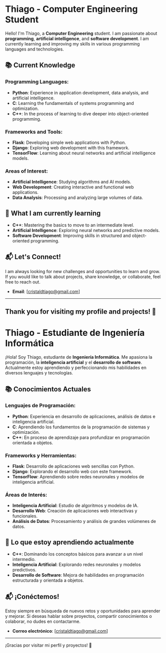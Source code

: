 # Thiago - Computer Engineering Student

Hello! I'm Thiago, a **Computer Engineering** student. I am passionate about **programming**, **artificial intelligence**, and **software development**. I am currently learning and improving my skills in various programming languages and technologies.

## 📚 Current Knowledge
### Programming Languages:
- **Python**: Experience in application development, data analysis, and artificial intelligence.
- **C**: Learning the fundamentals of systems programming and optimization.
- **C++**: In the process of learning to dive deeper into object-oriented programming.

### Frameworks and Tools:
- **Flask**: Developing simple web applications with Python.
- **Django**: Exploring web development with this framework.
- **TensorFlow**: Learning about neural networks and artificial intelligence models.

### Areas of Interest:
- **Artificial Intelligence**: Studying algorithms and AI models.
- **Web Development**: Creating interactive and functional web applications.
- **Data Analysis**: Processing and analyzing large volumes of data.

## 🚀 What I am currently learning
- **C++**: Mastering the basics to move to an intermediate level.
- **Artificial Intelligence**: Exploring neural networks and predictive models.
- **Software Development**: Improving skills in structured and object-oriented programming.

## 📬 Let's Connect!
I am always looking for new challenges and opportunities to learn and grow. If you would like to talk about projects, share knowledge, or collaborate, feel free to reach out.

- **Email**: [cristaldtiago@gmail.com]

---

Thank you for visiting my profile and projects! 🚀
---
# Thiago - Estudiante de Ingeniería Informática

¡Hola! Soy Thiago, estudiante de **Ingeniería Informática**. Me apasiona la programación, la **inteligencia artificial** y el **desarrollo de software**. Actualmente estoy aprendiendo y perfeccionando mis habilidades en diversos lenguajes y tecnologías.

## 📚 Conocimientos Actuales
### Lenguajes de Programación:
- **Python**: Experiencia en desarrollo de aplicaciones, análisis de datos e inteligencia artificial.
- **C**: Aprendiendo los fundamentos de la programación de sistemas y optimización.
- **C++**: En proceso de aprendizaje para profundizar en programación orientada a objetos.

### Frameworks y Herramientas:
- **Flask**: Desarrollo de aplicaciones web sencillas con Python.
- **Django**: Explorando el desarrollo web con este framework.
- **TensorFlow**: Aprendiendo sobre redes neuronales y modelos de inteligencia artificial.

### Áreas de Interés:
- **Inteligencia Artificial**: Estudio de algoritmos y modelos de IA.
- **Desarrollo Web**: Creación de aplicaciones web interactivas y funcionales.
- **Análisis de Datos**: Procesamiento y análisis de grandes volúmenes de datos.

## 🚀 Lo que estoy aprendiendo actualmente
- **C++**: Dominando los conceptos básicos para avanzar a un nivel intermedio.
- **Inteligencia Artificial**: Explorando redes neuronales y modelos predictivos.
- **Desarrollo de Software**: Mejora de habilidades en programación estructurada y orientada a objetos.

## 📬 ¡Conéctemos!
Estoy siempre en búsqueda de nuevos retos y oportunidades para aprender y mejorar. Si deseas hablar sobre proyectos, compartir conocimientos o colaborar, no dudes en contactarme.

- **Correo electrónico**: [cristaldtiago@gmail.com]

---

¡Gracias por visitar mi perfil y proyectos! 🚀
